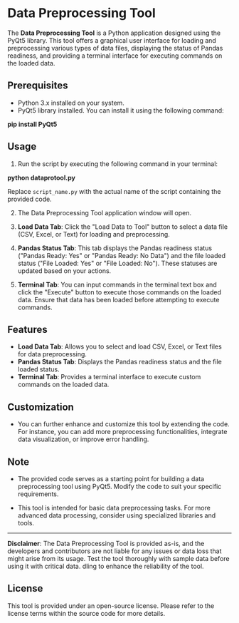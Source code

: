 # Data Preprocessing Tool

The **Data Preprocessing Tool** is a Python application designed using the PyQt5 library. This tool offers a graphical user interface for loading and preprocessing various types of data files, displaying the status of Pandas readiness, and providing a terminal interface for executing commands on the loaded data.

## Prerequisites

- Python 3.x installed on your system.
- PyQt5 library installed. You can install it using the following command:

**pip install PyQt5**

## Usage

1. Run the script by executing the following command in your terminal:

**python dataprotool.py**

Replace `script_name.py` with the actual name of the script containing the provided code.

2. The Data Preprocessing Tool application window will open.

3. **Load Data Tab**: Click the "Load Data to Tool" button to select a data file (CSV, Excel, or Text) for loading and preprocessing.

4. **Pandas Status Tab**: This tab displays the Pandas readiness status ("Pandas Ready: Yes" or "Pandas Ready: No Data") and the file loaded status ("File Loaded: Yes" or "File Loaded: No"). These statuses are updated based on your actions.

5. **Terminal Tab**: You can input commands in the terminal text box and click the "Execute" button to execute those commands on the loaded data. Ensure that data has been loaded before attempting to execute commands.

## Features

- **Load Data Tab**: Allows you to select and load CSV, Excel, or Text files for data preprocessing.
- **Pandas Status Tab**: Displays the Pandas readiness status and the file loaded status.
- **Terminal Tab**: Provides a terminal interface to execute custom commands on the loaded data.

## Customization

- You can further enhance and customize this tool by extending the code. For instance, you can add more preprocessing functionalities, integrate data visualization, or improve error handling.

## Note

- The provided code serves as a starting point for building a data preprocessing tool using PyQt5. Modify the code to suit your specific requirements.

- This tool is intended for basic data preprocessing tasks. For more advanced data processing, consider using specialized libraries and tools.

---

**Disclaimer**: The Data Preprocessing Tool is provided as-is, and the developers and contributors are not liable for any issues or data loss that might arise from its usage. Test the tool thoroughly with sample data before using it with critical data.
dling to enhance the reliability of the tool.

## License
This tool is provided under an open-source license. Please refer to the license terms within the source code for more details.

